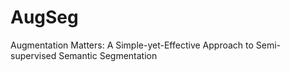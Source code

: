# AugSeg
Augmentation Matters: A Simple-yet-Effective Approach to Semi-supervised Semantic Segmentation
